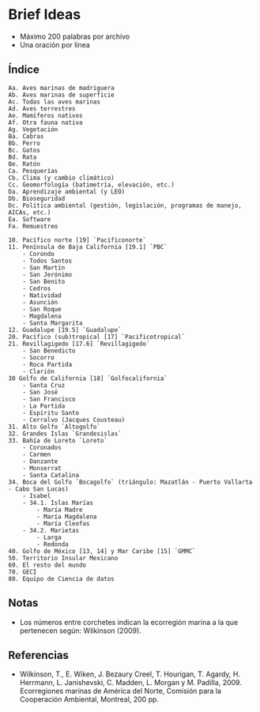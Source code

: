 # Brief Ideas

- Máximo 200 palabras por archivo
- Una oración por línea

## Índice

```
Aa. Aves marinas de madriguera
Ab. Aves marinas de superficie
Ac. Todas las aves marinas
Ad. Aves terrestres
Ae. Mamíferos nativos
Af. Otra fauna nativa
Ag. Vegetación
Ba. Cabras
Bb. Perro
Bc. Gatos
Bd. Rata
Be. Ratón
Ca. Pesquerías
Cb. Clima (y cambio climático)
Cc. Geomorfología (batimetría, elevación, etc.)
Da. Aprendizaje ambiental (y LEO)
Db. Bioseguridad
Dc. Política ambiental (gestión, legislación, programas de manejo, AICAs, etc.)
Ea. Software
Fa. Remuestreo

10. Pacífico norte [19] `Pacificonorte`
11. Península de Baja California [19.1] `PBC`
    - Corondo
    - Todos Santos
    - San Martín
    - San Jerónimo
    - San Benito
    - Cedros
    - Natividad
    - Asunción
    - San Roque
    - Magdalena
    - Santa Margarita
12. Guadalupe [19.5] `Guadalupe`
20. Pacífico (sub)tropical [17] `Pacificotropical`
21. Revillagigedo [17.6] `Revillagigedo`
    - San Benedicto
    - Socorro
    - Roca Partida
    - Clarión
30 Golfo de California [18] `Golfocalifornia`
    - Santa Cruz
    - San José
    - San Francisco
    - La Partida
    - Espíritu Santo
    - Cerralvo (Jacques Cousteau)
31. Alto Golfo `Altogolfo`
32. Grandes Islas `Grandesislas`
33. Bahía de Loreto `Loreto`
    - Coronados
    - Carmen
    - Danzante
    - Monserrat
    - Santa Catalina
34. Boca del Golfo `Bocagolfo` (triángulo: Mazatlán - Puerto Vallarta - Cabo San Lucas)
    - Isabel
    - 34.1. Islas Marías
        - María Madre
        - María Magdalena
        - María Cleofas
    - 34.2. Marietas
        - Larga
        - Redonda
40. Golfo de México [13, 14] y Mar Caribe [15] `GMMC`
50. Territorio Insular Mexicano
60. El resto del mundo
70. GECI
80. Equipo de Ciencia de datos
```

## Notas

- Los números entre corchetes indican la ecorregión marina a la que pertenecen según: Wilkinson (2009).

## Referencias

- Wilkinson, T., E. Wiken, J. Bezaury Creel, T. Hourigan, T. Agardy, H. Herrmann, L. Janishevski, C. Madden, L. Morgan y
  M. Padilla, 2009. Ecorregiones marinas de América del Norte, Comisión para la Cooperación Ambiental, Montreal, 200 pp.

